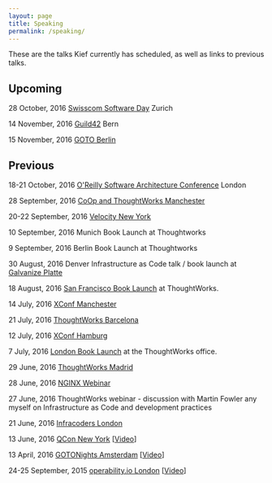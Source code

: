 ```yaml
---
layout: page
title: Speaking
permalink: /speaking/
---
```


These are the talks Kief currently has scheduled, as well as links to previous talks.

## Upcoming

28 October, 2016 [Swisscom Software Day](http://softwareday.swisscom.com/) Zurich

14 November, 2016 [Guild42](http://guild42.ch/?p=622) Bern

15 November, 2016 [GOTO Berlin](http://gotocon.com/berlin-2016/)


## Previous

18-21 October, 2016 [O'Reilly Software Architecture Conference](http://conferences.oreilly.com/software-architecture/engineering-business-eu) London

28 September, 2016 [CoOp and ThoughtWorks Manchester](https://www.meetup.com/ThoughtWorks-Manchester-Tech-Talk/events/233885562/)

20-22 September, 2016 [Velocity New York](http://conferences.oreilly.com/velocity/devops-web-performance-ny/public/schedule/detail/51192)

10 September, 2016 Munich Book Launch at Thoughtworks

9 September, 2016 Berlin Book Launch at Thoughtworks

30 August, 2016 Denver Infrastructure as Code talk / book launch at [Galvanize Platte](http://www.galvanize.com/campuses/denver-platte/)

18 August, 2016 [San Francisco Book Launch](https://info.thoughtworks.com/Infrastructure-As-Code-SF-Launch.html) at ThoughtWorks.

14 July, 2016 [XConf Manchester](https://info.thoughtworks.com/Xconf-Manchester-2016.html)

21 July, 2016 [ThoughtWorks Barcelona](http://www.meetup.com/ThoughtWorks-Barcelona/events/232560002/?eventId=232560002)

12 July, 2016 [XConf Hamburg](https://info.thoughtworks.com/Xconf-hamburg-2016.html)

7 July, 2016 [London Book Launch](https://info.thoughtworks.com/Book-launch-infrastructure-as-code) at the ThoughtWorks office.

29 June, 2016 [ThoughtWorks Madrid](http://www.meetup.com/ThoughtWorks-Madrid/events/231646246)

28 June, 2016 [NGINX Webinar](https://www.nginx.com/resources/webinars/how-to-adopt-infrastructure-as-code/)

27 June, 2016 ThoughtWorks webinar - discussion with Martin Fowler any myself on Infrastructure as Code and development practices

21 June, 2016 [Infracoders London](http://www.meetup.com/Infracoders-London/events/231184765/)

13 June, 2016 [QCon New York](https://qconnewyork.com/ny2016/presentation/implementing-infrastructure-code) [[Video](https://www.infoq.com/presentations/infrastructure-as-code-2016)]

13 April, 2016 [GOTONights Amsterdam](http://www.meetup.com/GOTO-Nights-Amsterdam/events/228863905/) [[Video](https://www.youtube.com/watch?v=Lifb3TovNtY)]

24-25 September, 2015 [operability.io London](http://operability.io/2015/) [[Video](https://www.youtube.com/watch?v=a4PuAkI7uGg)]

